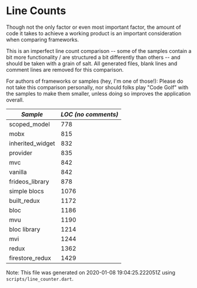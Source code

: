 # Line Counts

Though not the only factor or even most important factor, the amount of code it
takes to achieve a working product is an important consideration when comparing
frameworks.

This is an imperfect line count comparison -- some of the samples contain a bit
more functionality / are structured a bit differently than others -- and should
be taken with a grain of salt. All generated files, blank lines and comment 
lines are removed for this comparison.

For authors of frameworks or samples (hey, I'm one of those!): Please do not 
take this comparison personally, nor should folks play "Code Golf" with the
samples to make them smaller, unless doing so improves the application overall.  
  
| *Sample* | *LOC (no comments)* |
|--------|-------------------|
| scoped_model | 778 |
| mobx | 815 |
| inherited_widget | 832 |
| provider | 835 |
| mvc | 842 |
| vanilla | 842 |
| frideos_library | 878 |
| simple blocs | 1076 |
| built_redux | 1172 |
| bloc | 1186 |
| mvu | 1190 |
| bloc library | 1214 |
| mvi | 1244 |
| redux | 1362 |
| firestore_redux | 1429 |

Note: This file was generated on 2020-01-08 19:04:25.222051Z using `scripts/line_counter.dart`.  

